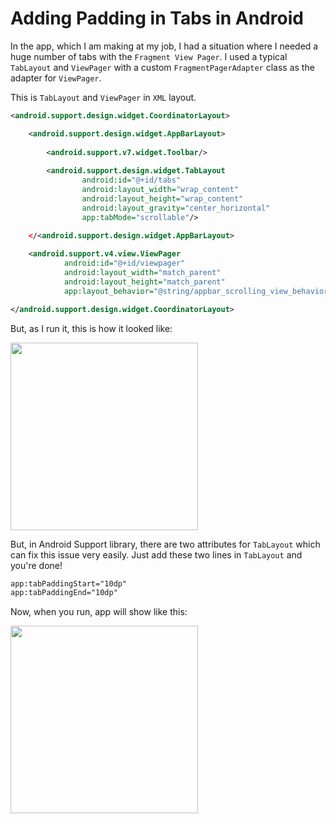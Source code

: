 # Adding Padding in Tabs in Android

In the app, which I am making at my job, I had a situation where I needed a huge number of tabs with the ```Fragment View Pager```. I used a typical ```TabLayout``` and ```ViewPager``` with a custom ```FragmentPagerAdapter``` class as the adapter for ```ViewPager```.

This is ```TabLayout``` and ```ViewPager``` in ```XML``` layout.

```xml
<android.support.design.widget.CoordinatorLayout>

    <android.support.design.widget.AppBarLayout>
    
        <android.support.v7.widget.Toolbar/>
        
        <android.support.design.widget.TabLayout
                android:id="@+id/tabs"
                android:layout_width="wrap_content"
                android:layout_height="wrap_content"
                android:layout_gravity="center_horizontal"
                app:tabMode="scrollable"/>
    
    </<android.support.design.widget.AppBarLayout>

    <android.support.v4.view.ViewPager
            android:id="@+id/viewpager"
            android:layout_width="match_parent"
            android:layout_height="match_parent"
            app:layout_behavior="@string/appbar_scrolling_view_behavior"  />

</android.support.design.widget.CoordinatorLayout>

```

But, as I run it, this is how it looked like:

<img src="https://raw.githubusercontent.com/wajahatkarim3/Today-I-Learned/master/android/resources/tabs_before_padding.png" data-canonical-src="https://raw.githubusercontent.com/wajahatkarim3/Today-I-Learned/master/android/resources/tabs_before_padding.png" width="300" />

But, in Android Support library, there are two attributes for ```TabLayout``` which can fix this issue very easily. Just add these two lines in ```TabLayout``` and you're done!

```xml
app:tabPaddingStart="10dp"
app:tabPaddingEnd="10dp"
```

Now, when you run, app will show like this:

<img src="https://raw.githubusercontent.com/wajahatkarim3/Today-I-Learned/master/android/resources/tabs_after_padding.png" data-canonical-src="https://raw.githubusercontent.com/wajahatkarim3/Today-I-Learned/master/android/resources/tabs_after_padding.png" width="300" />
